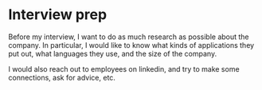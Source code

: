 # Interview prep

Before my interview, I want to do as much research as possible about the company. In particular, I would like to know what kinds of applications they put out, what languages they use, and the size of the company.

I would also reach out to employees on linkedin, and try to make some connections, ask for advice, etc.